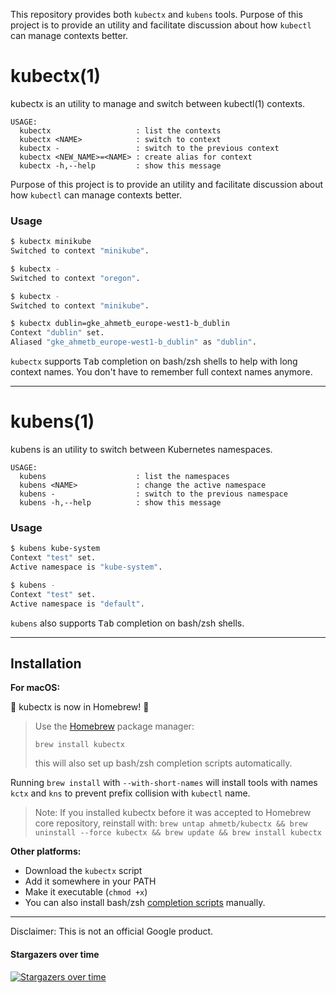 This repository provides both `kubectx` and `kubens` tools. Purpose of this
project is to provide an utility and facilitate discussion about how `kubectl`
can manage contexts better.

# kubectx(1)

kubectx is an utility to manage and switch between kubectl(1) contexts.

```
USAGE:
  kubectx                   : list the contexts
  kubectx <NAME>            : switch to context
  kubectx -                 : switch to the previous context
  kubectx <NEW_NAME>=<NAME> : create alias for context
  kubectx -h,--help         : show this message
```

Purpose of this project is to provide an utility and facilitate discussion
about how `kubectl` can manage contexts better.

### Usage

```sh
$ kubectx minikube
Switched to context "minikube".

$ kubectx -
Switched to context "oregon".

$ kubectx -
Switched to context "minikube".

$ kubectx dublin=gke_ahmetb_europe-west1-b_dublin
Context "dublin" set.
Aliased "gke_ahmetb_europe-west1-b_dublin" as "dublin".
```

`kubectx` supports <kbd>Tab</kbd> completion on bash/zsh shells to help with 
long context names. You don't have to remember full context names anymore.

-----

# kubens(1)

kubens is an utility to switch between Kubernetes namespaces.

```
USAGE:
  kubens                    : list the namespaces
  kubens <NAME>             : change the active namespace
  kubens -                  : switch to the previous namespace
  kubens -h,--help          : show this message
```


### Usage

```sh
$ kubens kube-system
Context "test" set.
Active namespace is "kube-system".

$ kubens -
Context "test" set.
Active namespace is "default".
```

`kubens` also supports <kbd>Tab</kbd> completion on bash/zsh shells.

-----

## Installation

**For macOS:**

:tada: kubectx is now in Homebrew! :confetti_ball:

> Use the [Homebrew](https://brew.sh/) package manager:
>
>     brew install kubectx
>
> this will also set up bash/zsh completion scripts automatically.

Running `brew install` with `--with-short-names` will install tools with names
`kctx` and `kns` to prevent prefix collision with `kubectl` name.

> Note: If you installed kubectx before it was accepted to Homebrew core
> repository, reinstall with:
> `brew untap ahmetb/kubectx && brew uninstall --force kubectx && brew update && brew install kubectx`

**Other platforms:**

- Download the `kubectx` script
- Add it somewhere in your PATH
- Make it executable (`chmod +x`)
- You can also install bash/zsh [completion scripts](completion/) manually.

-----

Disclaimer: This is not an official Google product.


#### Stargazers over time

[![Stargazers over time](https://starcharts.herokuapp.com/ahmetb/kubectx.svg)](https://starcharts.herokuapp.com/ahmetb/kubectx)

